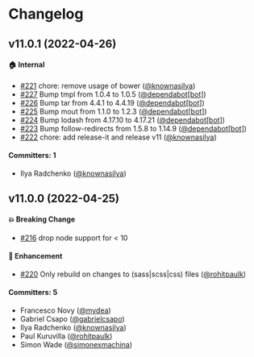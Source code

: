 # Changelog

## v11.0.1 (2022-04-26)

#### :house: Internal

- [#221](https://github.com/adopted-ember-addons/ember-cli-sass/pull/221) chore: remove usage of bower ([@knownasilya](https://github.com/knownasilya))
- [#227](https://github.com/adopted-ember-addons/ember-cli-sass/pull/227) Bump tmpl from 1.0.4 to 1.0.5 ([@dependabot[bot]](https://github.com/apps/dependabot))
- [#226](https://github.com/adopted-ember-addons/ember-cli-sass/pull/226) Bump tar from 4.4.1 to 4.4.19 ([@dependabot[bot]](https://github.com/apps/dependabot))
- [#225](https://github.com/adopted-ember-addons/ember-cli-sass/pull/225) Bump mout from 1.1.0 to 1.2.3 ([@dependabot[bot]](https://github.com/apps/dependabot))
- [#224](https://github.com/adopted-ember-addons/ember-cli-sass/pull/224) Bump lodash from 4.17.10 to 4.17.21 ([@dependabot[bot]](https://github.com/apps/dependabot))
- [#223](https://github.com/adopted-ember-addons/ember-cli-sass/pull/223) Bump follow-redirects from 1.5.8 to 1.14.9 ([@dependabot[bot]](https://github.com/apps/dependabot))
- [#222](https://github.com/adopted-ember-addons/ember-cli-sass/pull/222) chore: add release-it and release v11 ([@knownasilya](https://github.com/knownasilya))

#### Committers: 1

- Ilya Radchenko ([@knownasilya](https://github.com/knownasilya))

## v11.0.0 (2022-04-25)

#### :boom: Breaking Change

- [#216](https://github.com/adopted-ember-addons/ember-cli-sass/pull/216) drop node support for < 10

#### :rocket: Enhancement

- [#220](https://github.com/adopted-ember-addons/ember-cli-sass/pull/220) Only rebuild on changes to (sass|scss|css) files ([@rohitpaulk](https://github.com/rohitpaulk))

#### Committers: 5

- Francesco Novy ([@mydea](https://github.com/mydea))
- Gabriel Csapo ([@gabrielcsapo](https://github.com/gabrielcsapo))
- Ilya Radchenko ([@knownasilya](https://github.com/knownasilya))
- Paul Kuruvilla ([@rohitpaulk](https://github.com/rohitpaulk))
- Simon Wade ([@simonexmachina](https://github.com/simonexmachina))
